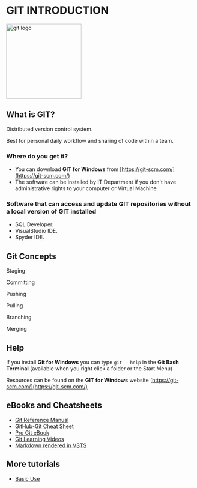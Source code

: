 # GIT INTRODUCTION

<img src="https://git-scm.com/images/logos/downloads/Git-Logo-2Color.png" alt="git logo" width=200>

## What is GIT?

Distributed version control system. 

Best for personal daily workflow and sharing of code within a team.

### Where do you get it?

- You can download **GIT for Windows** from [https://git-scm.com/](https://git-scm.com/)
- The software can be installed by IT Department if you don't have administrative rights to your computer or Virtual Machine.

### Software that can access and update GIT repositories without a local version of GIT installed

- SQL Developer.
- VisualStudio IDE.
- Spyder IDE.

## Git Concepts

Staging

Committing

Pushing

Pulling

Branching

Merging


## Help

If you install **Git for Windows** you can type `git --help` in the **Git Bash Terminal** (available when you right click a folder or the Start Menu)

Resources can be found on the **GIT for Windows** website [https://git-scm.com/](https://git-scm.com/)

## eBooks and Cheatsheets

- <a href="https://git-scm.com/docs">Git Reference Manual</a>
- <a href="https://github.github.com/training-kit/downloads/github-git-cheat-sheet.pdf">GitHub-Git Cheat Sheet</a>
- <a href="https://git-scm.com/book/en/v2">Pro Git eBook</a>
- <a href="https://git-scm.com/videos">Git Learning Videos</a>
- <a href="https://docs.microsoft.com/en-us/azure/devops/project/wiki/markdown-guidance?view=azure-devops">Markdown rendered in VSTS</a>

## More tutorials

- [Basic Use](basic_use\GIT_Basic_Cheatsheet.md)

